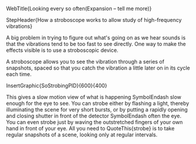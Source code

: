 WebTitle{Looking every so often(Expansion &ndash; tell me more)}

StepHeader{How a stroboscope works to allow study of high-frequency vibrations}

A big problem in trying to figure out what's going on as we hear sounds is that the vibrations tend to be too fast to see directly. One way to make the effects visible is to use a stroboscopic device.

A stroboscope allows you to see the vibration through a series of snapshots, spaced so that you catch the vibration a little later on in its cycle each time.

InsertGraphic{SoStrobingPID}{600}{400}

This gives a slow motion view of what is happening SymbolEndash slow enough for the eye to see. You can strobe either by flashing a light, thereby illuminating the scene for very short bursts, or by putting a rapidly opening and closing shutter in front of the detector SymbolEndash often the eye. You can even strobe just by waving the outstretched fingers of your own hand in front of your eye. All you need to QuoteThis{strobe} is to take regular snapshots of a scene, looking only at regular intervals.
